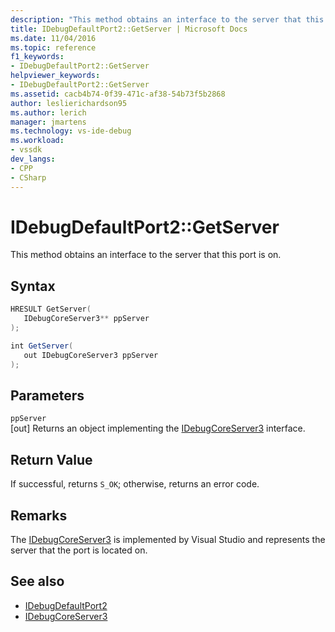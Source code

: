 ```yaml
---
description: "This method obtains an interface to the server that this port is on."
title: IDebugDefaultPort2::GetServer | Microsoft Docs
ms.date: 11/04/2016
ms.topic: reference
f1_keywords:
- IDebugDefaultPort2::GetServer
helpviewer_keywords:
- IDebugDefaultPort2::GetServer
ms.assetid: cacb4b74-0f39-471c-af38-54b73f5b2868
author: leslierichardson95
ms.author: lerich
manager: jmartens
ms.technology: vs-ide-debug
ms.workload:
- vssdk
dev_langs:
- CPP
- CSharp
---
```

# IDebugDefaultPort2::GetServer
This method obtains an interface to the server that this port is on.

## Syntax

```cpp
HRESULT GetServer(
   IDebugCoreServer3** ppServer
);
```

```csharp
int GetServer(
   out IDebugCoreServer3 ppServer
);
```

## Parameters
`ppServer`\
[out] Returns an object implementing the [IDebugCoreServer3](../../../extensibility/debugger/reference/idebugcoreserver3.md) interface.

## Return Value
 If successful, returns `S_OK`; otherwise, returns an error code.

## Remarks
 The [IDebugCoreServer3](../../../extensibility/debugger/reference/idebugcoreserver3.md) is implemented by Visual Studio and represents the server that the port is located on.

## See also
- [IDebugDefaultPort2](../../../extensibility/debugger/reference/idebugdefaultport2.md)
- [IDebugCoreServer3](../../../extensibility/debugger/reference/idebugcoreserver3.md)
